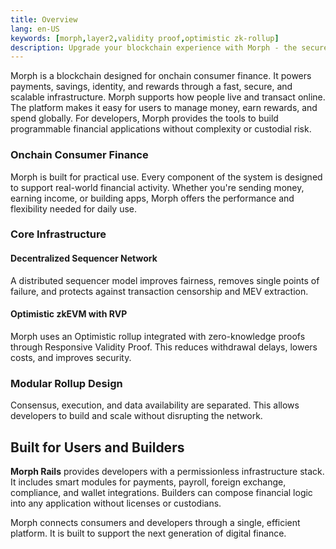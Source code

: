 ```yaml
---
title: Overview
lang: en-US
keywords: [morph,layer2,validity proof,optimistic zk-rollup]
description: Upgrade your blockchain experience with Morph - the secure decentralized, cost-efficient, and high-performing optimistic zk-rollup solution. Try it now!
---
```


Morph is a blockchain designed for onchain consumer finance. It powers payments, savings, identity, and rewards through a fast, secure, and scalable infrastructure.
Morph supports how people live and transact online. The platform makes it easy for users to manage money, earn rewards, and spend globally. For developers, Morph provides the tools to build programmable financial applications without complexity or custodial risk.


### Onchain Consumer Finance

Morph is built for practical use. Every component of the system is designed to support real-world financial activity. Whether you're sending money, earning income, or building apps, Morph offers the performance and flexibility needed for daily use.  

### Core Infrastructure

#### Decentralized Sequencer Network 

A distributed sequencer model improves fairness, removes single points of failure, and protects against transaction censorship and MEV extraction.


#### Optimistic zkEVM with RVP

Morph uses an Optimistic rollup integrated with zero-knowledge proofs through Responsive Validity Proof. This reduces withdrawal delays, lowers costs, and improves security.


### Modular Rollup Design

Consensus, execution, and data availability are separated. This allows developers to build and scale without disrupting the network.


## Built for Users and Builders

**Morph Rails** provides developers with a permissionless infrastructure stack. It includes smart modules for payments, payroll, foreign exchange, compliance, and wallet integrations. Builders can compose financial logic into any application without licenses or custodians.  

Morph connects consumers and developers through a single, efficient platform. It is built to support the next generation of digital finance.


